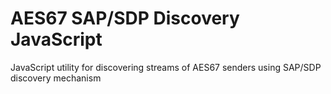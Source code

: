 # AES67 SAP/SDP Discovery JavaScript
JavaScript utility for discovering streams of AES67 senders using SAP/SDP discovery mechanism

